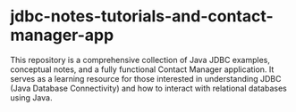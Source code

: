 # jdbc-notes-tutorials-and-contact-manager-app
 This repository is a comprehensive collection of Java JDBC examples, conceptual notes, and a fully functional Contact Manager application. It serves as a learning resource for those interested in understanding JDBC (Java Database Connectivity) and how to interact with relational databases using Java.
